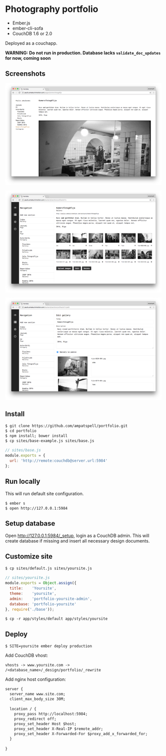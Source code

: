 # Photography portfolio

* Ember.js
* ember-cli-sofa
* CouchDB 1.6 or 2.0

Deployed as a couchapp.

**WARNING: Do not run in production. Database lacks `validate_doc_updates` for now, coming soon**

## Screenshots

![Gallery](/doc/1.png)

![Gallery](/doc/2.png)

![Gallery](/doc/3.png)

## Install

``` plain
$ git clone https://github.com/ampatspell/portfolio.git
$ cd portfolio
$ npm install; bower install
$ cp sites/base-example.js sites/base.js
```

``` javascript
// sites/base.js
module.exports = {
  url: 'http://remote:couchdb@server.url:5984'
};
```

## Run locally

This will run default site configuration.

```
$ ember s
$ open http://127.0.0.1:5984
```

## Setup database

Open http://127.0.0.1:5984/_setup, login as a CouchDB admin. This will create database if missing and insert all necessary design documents.

## Customize site

```
$ cp sites/default.js sites/yoursite.js
```

``` javascript
// sites/yoursite.js
module.exports = Object.assign({
  title:    'Yoursite',
  theme:    'yoursite',
  admin:    'portfolio-yoursite-admin',
  database: 'portfolio-yoursite'
}, require('./base'));
```

```
$ cp -r app/styles/default app/styles/yoursite
```

## Deploy

``` plain
$ SITE=yoursite ember deploy production
```

Add CouchDB vhost:

``` plain
vhosts -> www.yoursite.com -> /<database_name>/_design/portfolio/_rewrite
```

Add nginx host configuration:

``` plain
server {
  server_name www.site.com;
  client_max_body_size 30M;

  location / {
    proxy_pass http://localhost:5984;
    proxy_redirect off;
    proxy_set_header Host $host;
    proxy_set_header X-Real-IP $remote_addr;
    proxy_set_header X-Forwarded-For $proxy_add_x_forwarded_for;
  }

}
```
